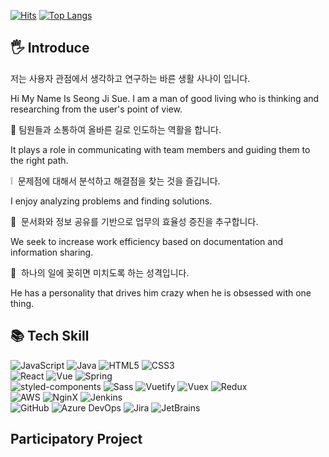 [![Hits](https://hits.seeyoufarm.com/api/count/incr/badge.svg?url=https%3A%2F%2Fgithub.com%2Fseong-ji-sue%2Fhit-counter&count_bg=%2379C83D&title_bg=%23555555&icon=&icon_color=%23E7E7E7&title=visit+count&edge_flat=false)](https://hits.seeyoufarm.com)
[![Top Langs](https://github-readme-stats.vercel.app/api/top-langs/?username=tjdwltn121@gmail.com&layout=compact)](https://github.com/tjdwltn121@gmail.com/github-readme-stats)

## 🖐 Introduce

저는 사용자 관점에서 생각하고 연구하는 바른 생활 사나이 입니다.

Hi My Name Is Seong Ji Sue.
I am a man of good living who is thinking and researching from the user's point of view.

🤝 팀원들과 소통하여 올바른 길로 인도하는 역활을 합니다.

It plays a role in communicating with team members and guiding them to the right path.

❕  문제점에 대해서 분석하고 해결점을 찾는 것을 즐깁니다.

I enjoy analyzing problems and finding solutions.

📑  문서화와 정보 공유를 기반으로 업무의 효율성 증진을 추구합니다.

We seek to increase work efficiency based on documentation and information sharing.

🙌  하나의 일에 꽂히면 미치도록 하는 성격입니다.

He has a personality that drives him crazy when he is obsessed with one thing.



## 📚 Tech Skill

<img alt="JavaScript" src ="https://img.shields.io/badge/JavaScript-EFD81D.svg?&style=for-the-badge&logo=JavaScript&logoColor=white"/> <img alt="Java" src ="https://img.shields.io/badge/Java-E51F24.svg?&style=for-the-badge&logo=Java&logoColor=white"/> <img alt="HTML5" src ="https://img.shields.io/badge/HTML-DD4D25.svg?&style=for-the-badge&logo=HTML5&logoColor=white"/> <img alt="CSS3" src ="https://img.shields.io/badge/CSS3-038FCB.svg?&style=for-the-badge&logo=CSS3&logoColor=white"/>
<br/> 
<img alt="React" src ="https://img.shields.io/badge/React-61DBFB.svg?&style=for-the-badge&logo=React&logoColor=white"/> <img alt="Vue" src="https://img.shields.io/badge/Vue-4FC08D.svg?&style=for-the-badge&logo=Vue.js&logoColor=white"/> <img alt="Spring" src ="https://img.shields.io/badge/Spring-6EB442.svg?&style=for-the-badge&logo=Spring&logoColor=white"/>
<br/>
<img alt="styled-components" src="https://img.shields.io/badge/styledcomponents-FFABDE.svg?&style=for-the-badge&logo=styled-components&logoColor=white"/> <img alt="Sass" src ="https://img.shields.io/badge/Sass-CD6799.svg?&style=for-the-badge&logo=Sass&logoColor=white"/>
<img alt="Vuetify" src ="https://img.shields.io/badge/Vuetify-1867C0.svg?&style=for-the-badge&logo=Vuetify&logoColor=white"/> <img alt="Vuex" src ="https://img.shields.io/badge/Vuex-41B883.svg?&style=for-the-badge&logo=VTEX&logoColor=white"/> <img alt="Redux" src ="https://img.shields.io/badge/Redux-764ABC.svg?&style=for-the-badge&logo=Redux&logoColor=white"/> 
<br/>
<img alt="AWS" src ="https://img.shields.io/badge/AWS-232F3E.svg?&style=for-the-badge&logo=Amazon AWS&logoColor=white"/> <img alt="NginX" src ="https://img.shields.io/badge/NginX-039639.svg?&style=for-the-badge&logo=NginX&logoColor=white"/> <img alt="Jenkins" src ="https://img.shields.io/badge/jenkins-D24939.svg?&style=for-the-badge&logo=jenkins&logoColor=white"/> 
<br/>
<img alt="GitHub" src ="https://img.shields.io/badge/GitHub-181717.svg?&style=for-the-badge&logo=GitHub&logoColor=white"/> <img alt="Azure DevOps" src ="https://img.shields.io/badge/Azure DevOps-0078D7.svg?&style=for-the-badge&logo=Azure DevOps&logoColor=white"/> <img alt="Jira" src ="https://img.shields.io/badge/Jira-0052CC.svg?&style=for-the-badge&logo=Jira&logoColor=white"/> <img alt="JetBrains" src ="https://img.shields.io/badge/JetBrains-000000.svg?&style=for-the-badge&logo=JetBrains&logoColor=white"/> 




## Participatory Project


